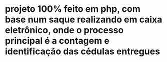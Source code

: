 # projeto 100% feito em php, com base num saque realizando em caixa eletrônico, onde o processo principal é a contagem e identificação das cédulas entregues
